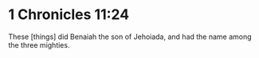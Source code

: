 # 1 Chronicles 11:24

These [things] did Benaiah the son of Jehoiada, and had the name among the three mighties.